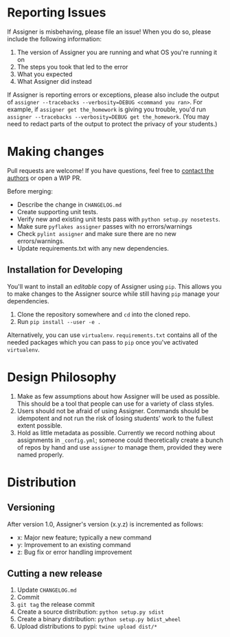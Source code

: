 # Reporting Issues

If Assigner is misbehaving, please file an issue!
When you do so, please include the following information:

1. The version of Assigner you are running and what OS you're running it on
1. The steps you took that led to the error
1. What you expected
1. What Assigner did instead

If Assigner is reporting errors or exceptions, please also include the output of `assigner --tracebacks --verbosity=DEBUG <command you ran>`.
For example, if `assigner get the_homework` is giving you trouble, you'd run `assigner --tracebacks --verbosity=DEBUG get the_homework`.
(You may need to redact parts of the output to protect the privacy of your students.)

# Making changes

Pull requests are welcome! If you have questions, feel free to [contact the authors](jarus@mst.edu) or open a WIP PR.

Before merging:

- Describe the change in `CHANGELOG.md`
- Create supporting unit tests.
- Verify new and existing unit tests pass with `python setup.py nosetests`.
- Make sure `pyflakes assigner` passes with no errors/warnings
- Check `pylint assigner` and make sure there are no new errors/warnings.
- Update requirements.txt with any new dependencies.

## Installation for Developing

You'll want to install an *editable* copy of Assigner using `pip`.
This allows you to make changes to the Assigner source while still having `pip` manage your dependencies.

1. Clone the repository somewhere and `cd` into the cloned repo.
2. Run `pip install --user -e .`

Alternatively, you can use `virtualenv`.
`requirements.txt` contains all of the needed packages which you can pass to `pip` once you've activated `virtualenv`.

# Design Philosophy

1. Make as few assumptions about how Assigner will be used as possible. This should be a tool that people can use for a variety of class styles.
1. Users should not be afraid of using Assigner. Commands should be idempotent and not run the risk of losing students' work to the fullest extent possible.
1. Hold as little metadata as possible. Currently we record nothing about assignments in `_config.yml`;
    someone could theoretically create a bunch of repos by hand and use `assigner` to manage them, provided they were named properly.

# Distribution

## Versioning

After version 1.0, Assigner's version (x.y.z) is incremented as follows:

- x: Major new feature; typically a new command
- y: Improvement to an existing command
- z: Bug fix or error handling improvement

## Cutting a new release

1. Update `CHANGELOG.md`
1. Commit
1. `git tag` the release commit
1. Create a source distribution: `python setup.py sdist`
1. Create a binary distribution: `python setup.py bdist_wheel`
1. Upload distributions to pypi: `twine upload dist/*`
